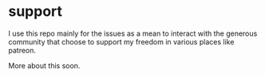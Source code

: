 # support

I use this repo mainly for the issues as a mean to interact with the 
generous community that choose to support my freedom in 
various places like patreon. 

More about this soon. 
